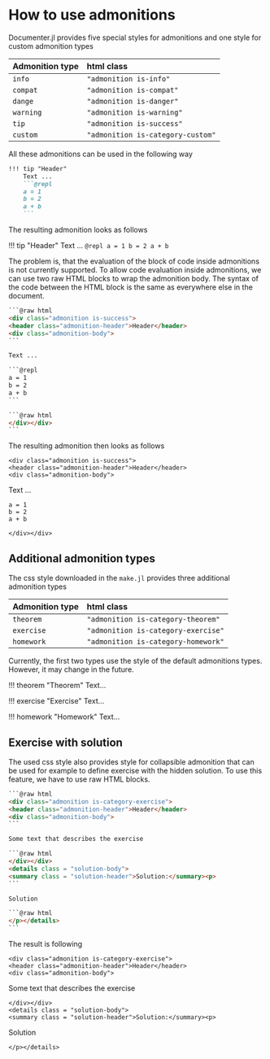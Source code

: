 # How to use admonitions

Documenter.jl provides five special styles for admonitions and one style for custom admonition types

| Admonition type | html class                      |
| :--             | :--                             |
| `info`          |`"admonition is-info"`           |
| `compat`        |`"admonition is-compat"`         |
| `dange`         |`"admonition is-danger"`         |
| `warning`       |`"admonition is-warning"`        |
| `tip`           |`"admonition is-success"`        |
| `custom`        |`"admonition is-category-custom"`|

All these admonitions can be used in the following way

```markdown
!!! tip "Header"
    Text ...
    ```@repl
    a = 1
    b = 2
    a + b
    ```
```

The resulting admonition looks as follows

!!! tip "Header"
    Text ...
    ```@repl
    a = 1
    b = 2
    a + b
    ```

The problem is, that the evaluation of the block of code inside admonitions is not currently supported. To allow code evaluation inside admonitions, we can use two raw HTML blocks to wrap the admonition body. The syntax of the code between the HTML block is the same as everywhere else in the document.

````html
```@raw html
<div class="admonition is-success">
<header class="admonition-header">Header</header>
<div class="admonition-body">
```

Text ...

```@repl
a = 1
b = 2
a + b
```

```@raw html
</div></div>
```
````

The resulting admonition then looks as follows

```@raw html
<div class="admonition is-success">
<header class="admonition-header">Header</header>
<div class="admonition-body">
```

Text ...

```@repl
a = 1
b = 2
a + b
```

```@raw html
</div></div>
```

## Additional admonition types

The css style downloaded in the `make.jl` provides three additional admonition types

| Admonition type | html class                        |
| :--             | :--                               |
| `theorem`       |`"admonition is-category-theorem"` |
| `exercise`      |`"admonition is-category-exercise"`|
| `homework`      |`"admonition is-category-homework"`|

Currently, the first two types use the style of the default admonitions types. However, it may change in the future.

!!! theorem "Theorem"
    Text...

!!! exercise "Exercise"
    Text...

!!! homework "Homework"
    Text...

## Exercise with solution

The used css style also provides style for collapsible admonition that can be used for example to define exercise with the hidden solution. To use this feature, we have to use raw HTML blocks.

````html
```@raw html
<div class="admonition is-category-exercise">
<header class="admonition-header">Header</header>
<div class="admonition-body">
```

Some text that describes the exercise

```@raw html
</div></div>
<details class = "solution-body">
<summary class = "solution-header">Solution:</summary><p>
```

Solution

```@raw html
</p></details>
```
````

The result is following

```@raw html
<div class="admonition is-category-exercise">
<header class="admonition-header">Header</header>
<div class="admonition-body">
```

Some text that describes the exercise

```@raw html
</div></div>
<details class = "solution-body">
<summary class = "solution-header">Solution:</summary><p>
```

Solution

```@raw html
</p></details>
```